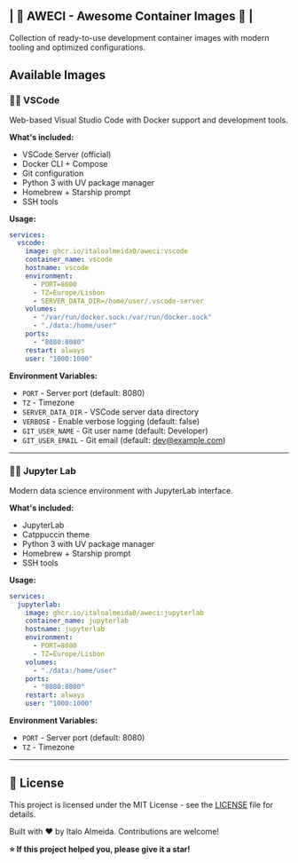 ## | 🪸 AWECI - Awesome Container Images 🐋 |
 
Collection of ready-to-use development container images with modern tooling and optimized configurations.

## Available Images

### 🧑‍💻 VSCode

Web-based Visual Studio Code with Docker support and development tools.

**What's included:**

- VSCode Server (official)
- Docker CLI + Compose
- Git configuration
- Python 3 with UV package manager
- Homebrew + Starship prompt
- SSH tools

**Usage:**

```yml
services:
  vscode:
    image: ghcr.io/italoalmeida0/aweci:vscode
    container_name: vscode
    hostname: vscode
    environment:
      - PORT=8080
      - TZ=Europe/Lisbon
      - SERVER_DATA_DIR=/home/user/.vscode-server
    volumes:
      - "/var/run/docker.sock:/var/run/docker.sock"
      - "./data:/home/user"
    ports:
      - "8080:8080"
    restart: always
    user: "1000:1000"
```

**Environment Variables:**

- `PORT` - Server port (default: 8080)
- `TZ` - Timezone
- `SERVER_DATA_DIR` - VSCode server data directory
- `VERBOSE` - Enable verbose logging (default: false)
- `GIT_USER_NAME` - Git user name (default: Developer)
- `GIT_USER_EMAIL` - Git email (default: dev@example.com)

---

### 👨‍🔬 Jupyter Lab

Modern data science environment with JupyterLab interface.

**What's included:**

- JupyterLab
- Catppuccin theme
- Python 3 with UV package manager
- Homebrew + Starship prompt
- SSH tools

**Usage:**

```yml
services:
  jupyterlab:
    image: ghcr.io/italoalmeida0/aweci:jupyterlab
    container_name: jupyterlab
    hostname: jupyterlab
    environment:
      - PORT=8080
      - TZ=Europe/Lisbon
    volumes:
      - "./data:/home/user"
    ports:
      - "8080:8080"
    restart: always
    user: "1000:1000"
```

**Environment Variables:**

- `PORT` - Server port (default: 8080)
- `TZ` - Timezone

---

## 📄 License

This project is licensed under the MIT License - see the [LICENSE](LICENSE) file for details.

Built with ❤️ by Italo Almeida. Contributions are welcome!

**⭐ If this project helped you, please give it a star!**